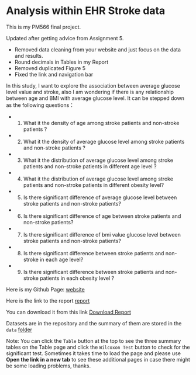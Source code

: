 # Analysis within EHR Stroke data

This is my PM566 final project.

Updated after getting advice from Assignment 5.

- Removed data cleaning from your website and just focus on the data and results.
- Round decimals in Tables in my Report
- Removed duplicated Figure 5
- Fixed the link and navigation bar


In this study, I want to explore the association between average glucose level value and stroke, also I am wondering if there is any relationship between age and BMI with average glucose level. It can be stepped down as the following questions：

- 1. What it the density of age among stroke patients and non-stroke patients ?
- 2. What it the density of average glucose level among stroke patients and non-stroke patients ?
- 3. What it the distribution of average glucose level among stroke patients and non-stroke patients in different age level ?
- 4. What it the distribution of average glucose level among stroke patients and non-stroke patients in different obesity level?
- 5. Is there significant difference of average glucose level between stroke patients and non-stroke patients?
- 6. Is there significant difference of age between stroke patients and non-stroke patients?
- 7. Is there significant difference of bmi value glucose level between stroke patients and non-stroke patients?
- 8. Is there significant difference between stroke patients and non-stroke in each age level?
- 9. Is there significant difference between stroke patients and non-stroke patients in each obesity level ?

Here is my Github Page: [website](https://margery0011.github.io/Analysis_Stroke_EHR_data/index.html)

Here is the link to the report [report](https://github.com/Margery0011/Analysis_Stroke_EHR_data/blob/main/Report.pdf)

You can download it from this link [Download Report](Report.pdf)

Datasets are in the repository and the summary of them are stored in the `data` [folder](https://github.com/Margery0011/Analysis_Stroke_EHR_data/tree/main/data)

Note: You can click the `Table` button at the top to see the three summary tables on the Table page and click the `Wilcoxon Test` button to check for the significant test. Sometimes it takes time to load the page and please use **Open the link in a new tab** to see these additional pages in case there might be some loading problems, thanks.